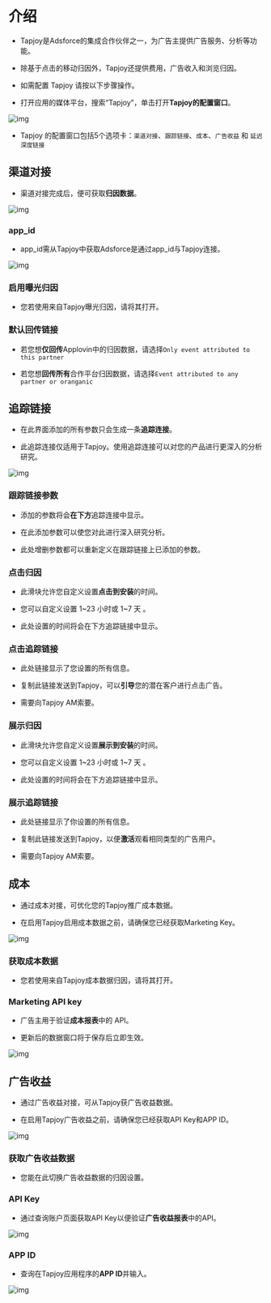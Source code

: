 # 介绍

* Tapjoy是Adsforce的集成合作伙伴之一，为广告主提供广告服务、分析等功能。

* 除基于点击的移动归因外，Tapjoy还提供费用，广告收入和浏览归因。

* 如需配置 Tapjoy 请按以下步骤操作。

* 打开应用的媒体平台，搜索“Tapjoy”，单击打开**Tapjoy的配置窗口**。

![img](Tapjoy1.png)

* Tapjoy 的配置窗口包括5个选项卡：`渠道对接`、`跟踪链接`、`成本`、`广告收益` 和 `延迟深度链接`      


## 渠道对接

* 渠道对接完成后，便可获取**归因数据**。     

![img](Tapjoy2.png)

### app_id

* app_id需从Tapjoy中获取Adsforce是通过app_id与Tapjoy连接。 

![img](Tapjoy_AppId.png)

### 启用曝光归因

* 您若使用来自Tapjoy曝光归因，请将其打开。

### 默认回传链接

* 若您想**仅回传**Applovin中的归因数据，请选择`Only event attributed to this partner`

* 若您想**回传所有**合作平台归因数据，请选择`Event attributed to any partner or oranganic`


## 追踪链接

* 在此界面添加的所有参数只会生成一条**追踪连接**。

* 此追踪连接仅适用于Tapjoy。使用追踪连接可以对您的产品进行更深入的分析研究。

![img](Tapjoy3.png)

### 跟踪链接参数

* 添加的参数将会**在下方**追踪连接中显示。

* 在此添加参数可以使您对此进行深入研究分析。

* 此处增删参数都可以重新定义在跟踪链接上已添加的参数。

### 点击归因

* 此滑块允许您自定义设置**点击到安装**的时间。

* 您可以自定义设置 1~23 小时或 1~7 天 。

* 此处设置的时间将会在下方追踪链接中显示。

### 点击追踪链接

* 此处链接显示了您设置的所有信息。

* 复制此链接发送到Tapjoy，可以**引导**您的潜在客户进行点击广告。

* 需要向Tapjoy AM索要。

### 展示归因

* 此滑块允许您自定义设置**展示到安装**的时间。

* 您可以自定义设置 1~23 小时或 1~7 天 。

* 此处设置的时间将会在下方追踪链接中显示。

### 展示追踪链接

* 此处链接显示了你设置的所有信息。

* 复制此链接发送到Tapjoy，以便**激活**观看相同类型的广告用户。

* 需要向Tapjoy AM索要。                                                               


## 成本

* 通过成本对接，可优化您的Tapjoy推广成本数据。

* 在启用Tapjoy启用成本数据之前，请确保您已经获取Marketing Key。

![img](Tapjoy4.png)

### 获取成本数据

* 您若使用来自Tapjoy成本数据归因，请将其打开。

### Marketing API key

* 广告主用于验证**成本报表**中的 API。

* 更新后的数据窗口将于保存后立即生效。

![img](Tapjoy_MarketingApiKey.png)


## 广告收益

* 通过广告收益对接，可从Tapjoy获广告收益数据。

* 在启用Tapjoy广告收益之前，请确保您已经获取API Key和APP ID。

![img](Tapjoy5.png)

### 获取广告收益数据

* 您能在此切换广告收益数据的归因设置。

### API Key

* 通过查询账户页面获取API Key以便验证**广告收益报表**中的API。

![img](Tapjoy_ApiKey2.png)

### APP ID

* 查询在Tapjoy应用程序的**APP ID**并输入。

![img](Tapjoy_AppId.png)
